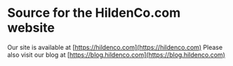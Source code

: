 # Source for the HildenCo.com website

Our site is available at [https://hildenco.com](https://hildenco.com)
Please also visit our blog at [https://blog.hildenco.com](https://blog.hildenco.com)

